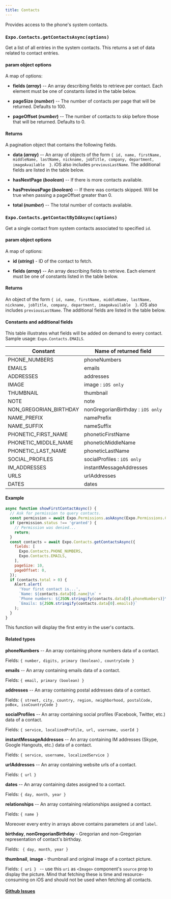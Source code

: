 ```yaml
---
title: Contacts
---
```


Provides access to the phone's system contacts.

### `Expo.Contacts.getContactsAsync(options)`

Get a list of all entries in the system contacts. This returns a set of data related to contact entries.

#### param object options

A map of options:

-   **fields (_array_)** -- An array describing fields to retrieve per contact. Each element must be one of constants listed in the table below.

-   **pageSize (_number_)** -- The number of contacts per page that will be returned. Defaults to 100.

-   **pageOffset (_number_)** -- The number of contacts to skip before those that will be returned. Defaults to 0.

#### Returns

A pagination object that contains the following fields.

-   **data (_array_)** -- An array of objects of the form `{ id, name, firstName, middleName, lastName, nickname, jobTitle, company, department, imageAvailable  }`. iOS also includes `previousLastName`. The additional fields are listed in the table below.

-   **hasNextPage (_boolean_)** -- If there is more contacts available.

-   **hasPreviousPage (_boolean_)** -- If there was contacts skipped. Will be true when passing a pageOffset greater than 0.

-   **total (_number_)** -- The total number of contacts available.

### `Expo.Contacts.getContactByIdAsync(options)`

Get a single contact from system contacts associated to specified `id`.

#### param object options

A map of options:

-   **id (_string_)** - ID of the contact to fetch.

-   **fields (_array_)** -- An array describing fields to retrieve. Each element must be one of constants listed in the table below.

#### Returns

An object of the form `{ id, name, firstName, middleName, lastName, nickname, jobTitle, company, department, imageAvailable  }`. iOS also includes `previousLastName`. The additional fields are listed in the table below.

#### Constants and additional fields

This table illustrates what fields will be added on demand to every contact. Sample usage: `Expo.Contacts.EMAILS`.

| Constant                     | Name of returned field            | 
| ---------------------------- | --------------------------------- |
| PHONE_NUMBERS                | phoneNumbers                      |
| EMAILS                       | emails                            |
| ADDRESSES                    | addresses                         |
| IMAGE                        | image : `iOS only`                |
| THUMBNAIL                    | thumbnail                         |
| NOTE                         | note                              |
| NON_GREGORIAN_BIRTHDAY       | nonGregorianBirthday : `iOS only` |
| NAME_PREFIX                  | namePrefix                        |
| NAME_SUFFIX                  | nameSuffix                        |
| PHONETIC_FIRST_NAME          | phoneticFirstName                 |
| PHONETIC_MIDDLE_NAME         | phoneticMiddleName                |
| PHONETIC_LAST_NAME           | phoneticLastName                  |
| SOCIAL_PROFILES              | socialProfiles : `iOS only`       |
| IM_ADDRESSES                 | instantMessageAddresses           |
| URLS                         | urlAddresses                      |
| DATES                        | dates                             |

#### Example

```javascript
async function showFirstContactAsync() {
  // Ask for permission to query contacts.
  const permission = await Expo.Permissions.askAsync(Expo.Permissions.CONTACTS);
  if (permission.status !== 'granted') {
    // Permission was denied...
    return;
  }
  const contacts = await Expo.Contacts.getContactsAsync({
    fields: [
      Expo.Contacts.PHONE_NUMBERS,
      Expo.Contacts.EMAILS,
    ],
    pageSize: 10,
    pageOffset: 0,
  });
  if (contacts.total > 0) {
    Alert.alert(
      'Your first contact is...',
      `Name: ${contacts.data[0].name}\n` +
      `Phone numbers: ${JSON.stringify(contacts.data[0].phoneNumbers)}\n` +
      `Emails: ${JSON.stringify(contacts.data[0].emails)}`
    );
  }
}
```

This function will display the first entry in the user's contacts.

#### Related types

**phoneNumbers** -- An array containing phone numbers data of a contact.

Fields: `{ number, digits, primary (boolean), countryCode }`

**emails** -- An array containing emails data of a contact.

Fields: `{ email, primary (boolean) }`

**addresses** -- An array containing postal addresses data of a contact.

Fields: `{ street, city, country, region, neighborhood, postalCode, poBox, isoCountryCode }`

**socialProfiles** -- An array containing social profiles (Facebook, Twitter, etc.) data of a contact.

Fields: `{ service, localizedProfile, url, username, userId }`

**instantMessageAddresses** -- An array containing IM addresses (Skype, Google Hangouts, etc.) data of a contact.

Fields: `{ service, username, localizedService }`

**urlAddresses** -- An array containing website urls of a contact.

Fields: `{ url }`

**dates** -- An array containing dates assigned to a contact.

Fields: `{ day, month, year }`

**relationships** -- An array containing relationships assigned a contact.

Fields: `{ name }`

Moreover every entry in arrays above contains parameters `id` and `label`.

**birthday**, **nonGregorianBirthday** - Gregorian and non-Gregorian representation of contact's birthday.

Fields: ` { day, month, year }`

**thumbnail**, **image** - thumbnail and original image of a contact picture.

Fields: `{ uri } ` -- use this `uri` as `<Image>` component's `source` prop to display the picture. Mind that fetching these is time and resource-consuming on iOS and should not be used when fetching all contacts.

#### [Github Issues](https://github.com/expo/expo/labels/Contacts)